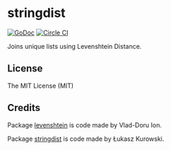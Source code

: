 # stringdist

[![GoDoc](https://godoc.org/github.com/crackcomm/stringdist?status.svg)](https://godoc.org/github.com/crackcomm/stringdist) [![Circle CI](https://img.shields.io/circleci/project/crackcomm/stringdist.svg)](https://circleci.com/gh/crackcomm/stringdist)

Joins unique lists using Levenshtein Distance.


## License

The MIT License (MIT)

## Credits

Package [levenshtein](https://github.com/crackcomm/stringdist/tree/master/levenshtein)
is code made by Vlad-Doru Ion.

Package [stringdist](https://github.com/crackcomm/stringdist) is code made by
Łukasz Kurowski.
